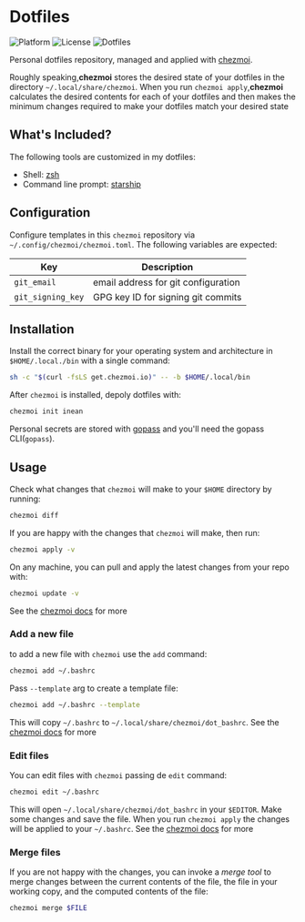 # Dotfiles

![Platform](https://img.shields.io/badge/platform-macos%20%7C%20linux-blue)
![License](https://img.shields.io/badge/license-MIT-green)
![Dotfiles](https://github.com/inean/dotfiles/actions/workflows/ci.yml/badge.svg)

Personal dotfiles repository, managed and applied with [chezmoi](https://chezmoi.io/).

Roughly speaking,**chezmoi** stores the desired state of your dotfiles in the directory
`~/.local/share/chezmoi`. When you run `chezmoi apply`,**chezmoi** calculates the
desired contents for each of your dotfiles and then makes the minimum changes required
to make your dotfiles match your desired state

## What's Included?

The following tools are customized in my dotfiles:

- Shell: [zsh](https://www.zsh.org)
- Command line prompt: [starship](https://starship.rs)

## Configuration

Configure templates in this `chezmoi` repository via `~/.config/chezmoi/chezmoi.toml`. The following variables are expected:

| Key               | Description                         |
| ----------------- | ----------------------------------- |
| `git_email`       | email address for git configuration |
| `git_signing_key` | GPG key ID for signing git commits  |

## Installation

Install the correct binary for your operating system and architecture in
`$HOME/.local./bin` with a single command:

```sh
sh -c "$(curl -fsLS get.chezmoi.io)" -- -b $HOME/.local/bin
```

After `chezmoi` is installed, depoly dotfiles with:
```sh
chezmoi init inean
````

Personal secrets are stored with [gopass](https://www.gopass.pw/) and you\'ll
need the gopass CLI(`gopass`).

## Usage

Check what changes that `chezmoi` will make to your `$HOME` directory by running:

```sh
chezmoi diff
```

If you are happy with the changes that `chezmoi` will make, then run:

```sh
chezmoi apply -v
```

On any machine, you can pull and apply the latest changes from your repo with:

```sh
chezmoi update -v
```
See the [chezmoi docs](https://chezmoi.io/docs/reference/#update) for more

### Add a new file

to add a new file with `chezmoi` use the `add` command:

```sh
chezmoi add ~/.bashrc
```

Pass `--template` arg to create a template file:

```sh
chezmoi add ~/.bashrc --template
```

This will copy `~/.bashrc` to `~/.local/share/chezmoi/dot_bashrc`. See the [chezmoi
docs](https://chezmoi.io/docs/reference/#add) for more

### Edit files

You can edit files with `chezmoi` passing de `edit` command:

```sh
chezmoi edit ~/.bashrc
```

This will open `~/.local/share/chezmoi/dot_bashrc` in your `$EDITOR`. Make some changes
and save the file. When you run `chezmoi apply` the changes will be applied to your
`~/.bashrc`. See the [chezmoi docs](https://chezmoi.io/docs/reference/#edit) for more

### Merge files

If you are not happy with the changes, you can invoke a *merge tool* to merge changes
between the current contents of the file, the file in your working copy, and the
computed contents of the file:

```sh
chezmoi merge $FILE
```
